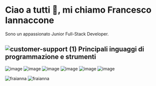 # Ciao a tutti 👋, mi chiamo Francesco Iannaccone 
Sono un appassionato Junior Full-Stack Developer.

## ![customer-support (1)](https://github.com/user-attachments/assets/49461d6a-4550-4722-95c5-22adfbe73e92) Principali inguaggi di programmazione e strumenti

  
![image](https://github.com/user-attachments/assets/a38a8412-8b3a-4016-8068-f1c93929d90e)
![image](https://github.com/user-attachments/assets/1a6e85d7-301d-41da-856e-c8c4fe5fa94f)
![image](https://github.com/user-attachments/assets/e082af61-d276-4987-8612-ad3a406e7c12)
![image](https://github.com/user-attachments/assets/a063cd88-9681-4ddd-ac75-757c87f247f8)
![image](https://github.com/user-attachments/assets/ac227bdd-eefb-4b8b-b263-dc97c7800376)
![image](https://github.com/user-attachments/assets/0f383124-0f39-4259-a44a-ae1c9a669764)



 <img align="center" src="https://github-readme-streak-stats.herokuapp.com/?user=FraIanna&theme=react&hide_border=true" alt="fraianna" /> 
 <img align="center" src="https://github-readme-stats.vercel.app/api/top-langs/?username=FraIanna&theme=react&show_icons=true&hide_border=true&layout=compact" alt="fraianna" />


